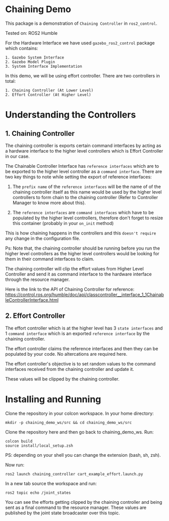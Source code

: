 # Chaining Demo
This package is a demonstration of `Chaining Controller` in `ros2_control`.

Tested on: ROS2 Humble

For the Hardware Interface we have used `gazebo_ros2_control` package which contains:

```
1. Gazebo System Interface
2. Gazebo Model Plugin
3. System Interface Implementation
```

In this demo, we will be using effort controller. There are two controllers in total:


```
1. Chaining Controller (At Lower Level)
2. Effort Controller (At Higher Level)
```

# Understanding the Controllers

## 1. Chaining Controller

The chaining controller is exports certain command interfaces by acting as a hardware interface to the higher level controllers which is Effort Controller in our case.

The Chainable Controller Interface has `reference interfaces` which are to be exported to the higher level controller as a `command interface`. There are two key things to note while setting the export of reference interfaces:

1. The `prefix name` of the `reference interfaces` will be the name of of the chaining controller itself as this name would be used by the higher level controllers to form chain to the chaining controller (Refer to Controller Manager to know more about this).

2. The `reference interfaces` are `command interfaces` which have to be populated by the higher level controllers, therefore don't forget to resize this container
(probably in your `on_init` method)

This is how chaining happens in the controllers and this `doesn't require` any change in the configuration file.

Ps: Note that, the chaining controller should be running before you run the higher level controllers as the higher level controllers would be looking for them in their command interfaces to claim.

The chaining controller will clip the effort values from Higher Level Controller and send it as command interface to the hardware interface through the resource manager.

Here is the link to the API of Chaining Controller for reference: https://control.ros.org/humble/doc/api/classcontroller__interface_1_1ChainableControllerInterface.html

## 2. Effort Controller

The effort controller which is at the higher level has 3 `state interfaces` and 1 `command interface` which is an exported `reference interface` by the chaining controller.

The effort controller claims the reference interfaces and then they can be populated by your code. No altercations are required here.

The effort controller's objective is to set random values to the command interfaces received from the chaining controller and update it.

These values will be clipped by the chaining controller.

# Installing and Running

Clone the repository in your colcon workspace. In your home directory:

```
mkdir -p chaining_demo_ws/src && cd chaining_demo_ws/src
```

Clone the repository here and then go back to chaining_demo_ws. Run:
```
colcon build
source install/local_setup.zsh
```
PS: depending on your shell you can change the extension (bash, sh, zsh).

Now run:
```
ros2 launch chaining_controller cart_example_effort.launch.py
```

In a new tab source the workspace and run:
```
ros2 topic echo /joint_states
```
You can see the efforts getting clipped by the chaining controller and being sent as a final command to the resource manager. These values are published by the joint state broadcaster over this topic.
